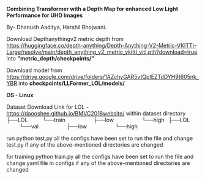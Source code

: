 **Combining Transformer with a Depth Map for enhanced Low Light Performance for UHD Images**

By- Dhanush Aaditya,  Harshil Bhojwani.

Download Depthanythingv2 metric depth from 
https://huggingface.co/depth-anything/Depth-Anything-V2-Metric-VKITTI-Large/resolve/main/depth_anything_v2_metric_vkitti_vitl.pth?download=true 
into **"metric_depth/checkpoints/"**

Download model from
https://drive.google.com/drive/folders/1AZchyGAR5vtQpIEZTdDYH9t605nk_YBR
into **checkpoints/LLFormer_LOL/models/**

**OS - Linux**

Dataset Download Link for LOL - https://daooshee.github.io/BMVC2018website/
within dataset directory
 ├──LOL
     └──train
          ├──low
          └──high
 ├──LOL
     └──val
          ├──low
          └──high

run 
python test.py
all the configs have been set to run the file and change test.py if any of the above-mentioned directories are changed

for training
python train.py
all the configs have been set to run the file and change yaml file in configs if any of the above-mentioned directories are changed

